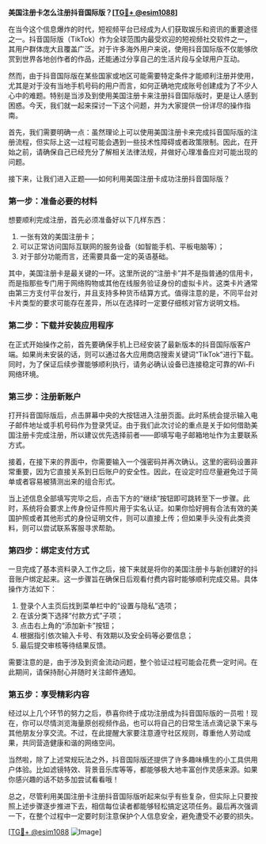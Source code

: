 **美国注册卡怎么注册抖音国际版？[[TG💪+ @esim1088](https://t.me/s/esim1088)]**

在当今这个信息爆炸的时代，短视频平台已经成为人们获取娱乐和资讯的重要途径之一。抖音国际版（TikTok）作为全球范围内最受欢迎的短视频社交软件之一，其用户群体庞大且覆盖广泛。对于许多海外用户来说，使用抖音国际版不仅能够欣赏到世界各地创作者的作品，还能通过分享自己的生活片段与全球用户互动。

然而，由于抖音国际版在某些国家或地区可能需要特定条件才能顺利注册并使用，尤其是对于没有当地手机号码的用户而言，如何正确地完成账号创建成为了不少人心中的难题。特别是当涉及到使用美国注册卡来注册抖音国际版时，更是让人感到困惑。今天，我们就一起来探讨一下这个问题，并为大家提供一份详尽的操作指南。

首先，我们需要明确一点：虽然理论上可以使用美国注册卡来完成抖音国际版的注册流程，但实际上这一过程可能会遇到一些技术性障碍或者政策限制。因此，在开始之前，请确保自己已经充分了解相关法律法规，并做好心理准备应对可能出现的问题。

接下来，让我们进入正题——如何利用美国注册卡成功注册抖音国际版？

### 第一步：准备必要的材料

想要顺利完成注册，首先必须准备好以下几样东西：
1. 一张有效的美国注册卡；
2. 可以正常访问国际互联网的服务设备（如智能手机、平板电脑等）；
3. 对于部分功能而言，还需要具备一定的英语基础。

其中，美国注册卡是最关键的一环。这里所说的“注册卡”并不是指普通的信用卡，而是指那些专门用于网络购物或其他在线服务验证身份的虚拟卡片。这类卡片通常由第三方支付平台发行，并且支持多种货币结算方式。值得注意的是，不同平台对卡片类型的要求可能存在差异，所以在选择时一定要仔细核对官方说明文档。

### 第二步：下载并安装应用程序

在正式开始操作之前，首先要确保手机上已经安装了最新版本的抖音国际版客户端。如果尚未安装的话，则可以通过各大应用商店搜索关键词“TikTok”进行下载。同时，为了保证后续步骤能够顺利执行，请务必确认设备已连接稳定可靠的Wi-Fi网络环境。

### 第三步：注册新账户

打开抖音国际版后，点击屏幕中央的大按钮进入注册页面。此时系统会提示输入电子邮件地址或手机号码作为登录凭证。由于我们此次讨论的重点是关于如何借助美国注册卡完成注册，所以建议优先选择前者——即填写电子邮箱地址作为主要联系方式。

接着，在接下来的界面中，你需要输入一个强密码并再次确认。这里的密码设置非常重要，因为它直接关系到日后账户的安全性。因此，在设定时应尽量避免过于简单或者容易被猜测出来的组合形式。

当上述信息全部填写完毕之后，点击下方的“继续”按钮即可跳转至下一步骤。此时，系统将会要求上传身份证件照片用于实名认证。如果你恰好拥有合法有效的美国护照或者其他形式的身份证明文件，则可以直接上传；但如果手头没有此类资料，则可以尝试联系客服寻求帮助。

### 第四步：绑定支付方式

一旦完成了基本资料录入工作之后，接下来就是将你的美国注册卡与新创建好的抖音账户绑定起来。这一步骤旨在确保日后观看付费内容时能够顺利完成交易。具体操作方法如下：

1. 登录个人主页后找到菜单栏中的“设置与隐私”选项；
2. 在该分类下选择“付款方式”子项；
3. 点击右上角的“添加新卡”按钮；
4. 根据指引依次输入卡号、有效期以及安全码等必要信息；
5. 最后提交审核等待结果反馈。

需要注意的是，由于涉及到资金流动问题，整个验证过程可能会花费一定时间。在此期间，请保持耐心并随时关注邮件通知。

### 第五步：享受精彩内容

经过以上几个环节的努力之后，恭喜你终于成功注册成为抖音国际版的一员啦！现在，你可以尽情浏览海量原创视频作品，也可以将自己的日常生活点滴记录下来与其他朋友分享交流。不过，在此提醒大家要注意遵守社区规则，尊重他人劳动成果，共同营造健康和谐的网络空间。

当然啦，除了上述常规玩法之外，抖音国际版还提供了许多趣味横生的小工具供用户体验。比如滤镜特效、背景音乐库等等，都能够极大地丰富创作灵感来源。如果你感兴趣的话不妨多加尝试看看哦！

总之，尽管利用美国注册卡注册抖音国际版听起来似乎有些复杂，但实际上只要按照上述步骤逐步推进下去，相信每位读者都能够轻松搞定这项任务。最后再次强调一下，在整个过程中一定要时刻注意保护个人信息安全，避免遭受不必要的损失。

[[TG💪+ @esim1088](https://t.me/s/esim1088) ![Image](https://i.postimg.cc/4NQfJmqS/Snipaste-2025-05-13-00-14-12.png)]
